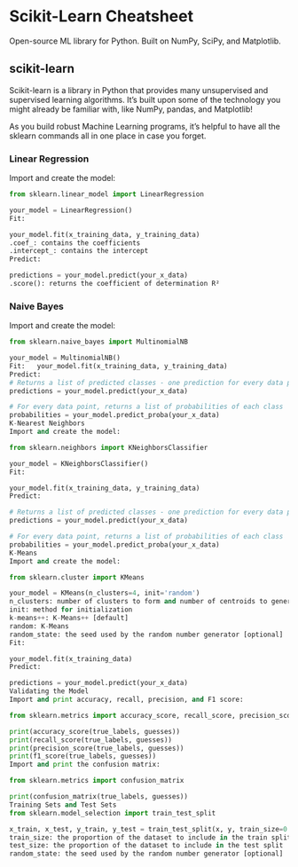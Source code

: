 # Scikit-Learn Cheatsheet

Open-source ML library for Python. Built on NumPy, SciPy, and Matplotlib.

## scikit-learn

Scikit-learn is a library in Python that provides many unsupervised and supervised learning algorithms. It’s built upon some of the technology you might already be familiar with, like NumPy, pandas, and Matplotlib!

As you build robust Machine Learning programs, it’s helpful to have all the sklearn commands all in one place in case you forget.

### Linear Regression

Import and create the model:

```python
from sklearn.linear_model import LinearRegression

your_model = LinearRegression()
Fit:

your_model.fit(x_training_data, y_training_data)
.coef_: contains the coefficients
.intercept_: contains the intercept
Predict:

predictions = your_model.predict(your_x_data)
.score(): returns the coefficient of determination R²
```

### Naive Bayes

Import and create the model:

```python
from sklearn.naive_bayes import MultinomialNB

your_model = MultinomialNB()
Fit:   your_model.fit(x_training_data, y_training_data)
Predict:
# Returns a list of predicted classes - one prediction for every data point
predictions = your_model.predict(your_x_data)

# For every data point, returns a list of probabilities of each class
probabilities = your_model.predict_proba(your_x_data)
K-Nearest Neighbors
Import and create the model:

from sklearn.neighbors import KNeighborsClassifier

your_model = KNeighborsClassifier()
Fit:

your_model.fit(x_training_data, y_training_data)
Predict:

# Returns a list of predicted classes - one prediction for every data point
predictions = your_model.predict(your_x_data)

# For every data point, returns a list of probabilities of each class
probabilities = your_model.predict_proba(your_x_data)
K-Means
Import and create the model:

from sklearn.cluster import KMeans

your_model = KMeans(n_clusters=4, init='random')
n_clusters: number of clusters to form and number of centroids to generate
init: method for initialization
k-means++: K-Means++ [default]
random: K-Means
random_state: the seed used by the random number generator [optional]
Fit:

your_model.fit(x_training_data)
Predict:

predictions = your_model.predict(your_x_data)
Validating the Model
Import and print accuracy, recall, precision, and F1 score:

from sklearn.metrics import accuracy_score, recall_score, precision_score, f1_score

print(accuracy_score(true_labels, guesses))
print(recall_score(true_labels, guesses))
print(precision_score(true_labels, guesses))
print(f1_score(true_labels, guesses))
Import and print the confusion matrix:

from sklearn.metrics import confusion_matrix

print(confusion_matrix(true_labels, guesses))
Training Sets and Test Sets
from sklearn.model_selection import train_test_split

x_train, x_test, y_train, y_test = train_test_split(x, y, train_size=0.8, test_size=0.2)
train_size: the proportion of the dataset to include in the train split
test_size: the proportion of the dataset to include in the test split
random_state: the seed used by the random number generator [optional]
```
